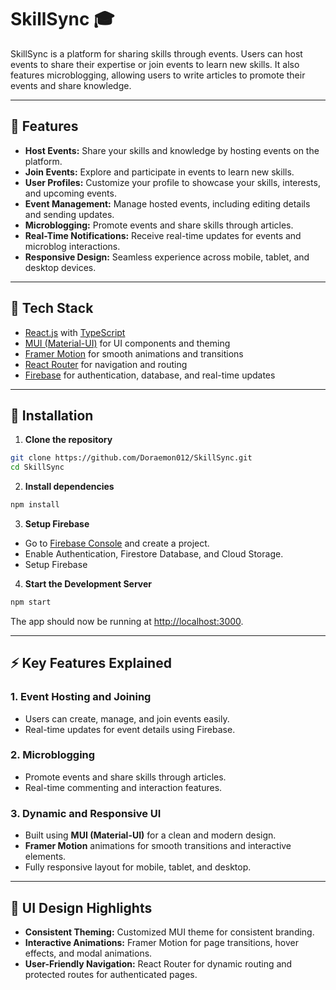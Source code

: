 

# SkillSync 🎓  
SkillSync is a platform for sharing skills through events. Users can host events to share their expertise or join events to learn new skills. It also features microblogging, allowing users to write articles to promote their events and share knowledge.  

---

## 🚀 Features  
- **Host Events:** Share your skills and knowledge by hosting events on the platform.  
- **Join Events:** Explore and participate in events to learn new skills.  
- **User Profiles:** Customize your profile to showcase your skills, interests, and upcoming events.  
- **Event Management:** Manage hosted events, including editing details and sending updates.  
- **Microblogging:** Promote events and share skills through articles.  
- **Real-Time Notifications:** Receive real-time updates for events and microblog interactions.  
- **Responsive Design:** Seamless experience across mobile, tablet, and desktop devices.  

---

## 📌 Tech Stack  
  - [React.js](https://reactjs.org/) with [TypeScript](https://www.typescriptlang.org/)  
  - [MUI (Material-UI)](https://mui.com/) for UI components and theming  
  - [Framer Motion](https://www.framer.com/motion/) for smooth animations and transitions  
  - [React Router](https://reactrouter.com/) for navigation and routing  
  - [Firebase](https://firebase.google.com/) for authentication, database, and real-time updates  


---

## 📲 Installation  
1. **Clone the repository**  
```bash
git clone https://github.com/Doraemon012/SkillSync.git
cd SkillSync
```

2. **Install dependencies**  
```bash
npm install
```

3. **Setup Firebase**  
- Go to [Firebase Console](https://console.firebase.google.com/) and create a project.  
- Enable Authentication, Firestore Database, and Cloud Storage.  
- Setup Firebase

4. **Start the Development Server**  
```bash
npm start
```
The app should now be running at [http://localhost:3000](http://localhost:3000).  

---

## ⚡ Key Features Explained  
### 1. Event Hosting and Joining  
- Users can create, manage, and join events easily.  
- Real-time updates for event details using Firebase.  

### 2. Microblogging  
- Promote events and share skills through articles.  
- Real-time commenting and interaction features.  

### 3. Dynamic and Responsive UI  
- Built using **MUI (Material-UI)** for a clean and modern design.  
- **Framer Motion** animations for smooth transitions and interactive elements.  
- Fully responsive layout for mobile, tablet, and desktop.  

---

## 🎨 UI Design Highlights  
- **Consistent Theming:** Customized MUI theme for consistent branding.  
- **Interactive Animations:** Framer Motion for page transitions, hover effects, and modal animations.  
- **User-Friendly Navigation:** React Router for dynamic routing and protected routes for authenticated pages.  

